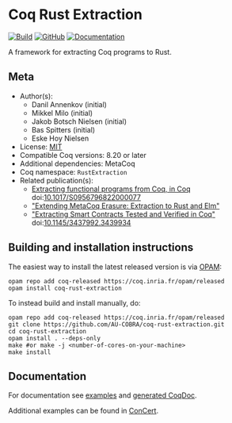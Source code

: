 # Coq Rust Extraction
[![Build](https://github.com/AU-COBRA/coq-rust-extraction/actions/workflows/build.yml/badge.svg)](https://github.com/AU-COBRA/coq-rust-extraction/actions/workflows/build.yml)
[![GitHub](https://img.shields.io/github/license/AU-COBRA/coq-rust-extraction)](https://github.com/AU-COBRA/coq-rust-extraction/blob/master/LICENSE)
[![Documentation](https://img.shields.io/github/deployments/au-cobra/coq-rust-extraction/github-pages?label=docs)](https://au-cobra.github.io/coq-rust-extraction/)


A framework for extracting Coq programs to Rust.

## Meta

- Author(s):
  - Danil Annenkov (initial)
  - Mikkel Milo (initial)
  - Jakob Botsch Nielsen (initial)
  - Bas Spitters (initial)
  - Eske Hoy Nielsen
- License: [MIT](LICENSE)
- Compatible Coq versions: 8.20 or later
- Additional dependencies: MetaCoq
- Coq namespace: `RustExtraction`
- Related publication(s):
  - [Extracting functional programs from Coq, in Coq](https://arxiv.org/abs/2108.02995) doi:[10.1017/S0956796822000077](https://doi.org/10.1017/S0956796822000077)
  - ["Extending MetaCoq Erasure: Extraction to Rust and Elm"](https://dannenkov.me/papers/extraction-rust-elm-coq-workshop2021.pdf)
  - ["Extracting Smart Contracts Tested and Verified in Coq"](https://arxiv.org/abs/2012.09138) doi:[10.1145/3437992.3439934](https://doi.org/10.1145/3437992.3439934)

## Building and installation instructions

The easiest way to install the latest released version is via [OPAM](https://opam.ocaml.org/doc/Install.html):

```shell
opam repo add coq-released https://coq.inria.fr/opam/released
opam install coq-rust-extraction
```

To instead build and install manually, do:

```shell
opam repo add coq-released https://coq.inria.fr/opam/released
git clone https://github.com/AU-COBRA/coq-rust-extraction.git
cd coq-rust-extraction
opam install . --deps-only
make #or make -j <number-of-cores-on-your-machine>
make install
```

## Documentation

For documentation see [examples](/tests/theories/) and [generated CoqDoc](https://au-cobra.github.io/coq-rust-extraction/).

Additional examples can be found in [ConCert](https://github.com/AU-COBRA/ConCert).
